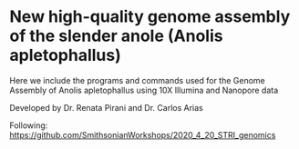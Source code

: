 # New high-quality genome assembly of the slender anole (Anolis apletophallus)

Here we include the programs and commands used for the Genome Assembly of Anolis apletophallus using 10X Illumina and Nanopore data

Developed by Dr. Renata Pirani and Dr. Carlos Arias

Following: https://github.com/SmithsonianWorkshops/2020_4_20_STRI_genomics


